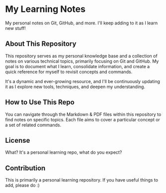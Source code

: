# My Learning Notes

My personal notes on Git, GitHub, and more. I'll keep adding to it as I learn new stuff!

## About This Repository

This repository serves as my personal knowledge base and a collection of notes on various technical topics, primarily focusing on Git and GitHub. My goal is to document what I learn, consolidate information, and create a quick reference for myself to revisit concepts and commands.

It's a dynamic and ever-growing resource, and I'll be continuously updating it as I explore new tools, techniques, and deepen my understanding.

## How to Use This Repo

You can navigate through the Markdown & PDF files within this repository to find notes on specific topics. Each file aims to cover a particular concept or a set of related commands.

## License

What? It's a personal learning repo, what do you expect?

## Contribution

This is primarily a personal learning repository. If you have useful things to add, please do :)
